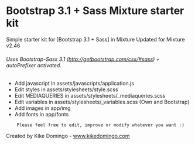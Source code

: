 Bootstrap 3.1 + Sass Mixture starter kit
================

Simple starter kit for [Bootstrap 3.1 + Sass] in Mixture
Updated for Mixture v2.46

###### Uses Bootstrap-Sass 3.1 (http://getbootstrap.com/css/#sass) + autoPrefixer activated.

- Add javascript in assets/javascripts/application.js
- Edit styles in assets/stylesheets/style.scss
- Edit MEDIAQUERIES in assets/stylesheets/_mediaqueries.scss
- Edit variables in assets/stylesheets/_variables.scss (Own and Bootstrap)
- Add images in app/img
- Add fonts in app/fonts

```
    Please feel free to edit, improve or modify whatever you want :)
```

Created by Kike Domingo - www.kikedomingo.com